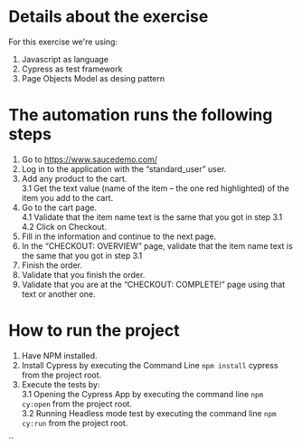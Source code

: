 # Details about the exercise
For this exercise we're using:
  1. Javascript as language
  2. Cypress as test framework
  2. Page Objects Model as desing pattern

# The automation runs the following steps

  1. Go to https://www.saucedemo.com/
  2. Log in to the application with the “standard_user” user.
  3. Add any product to the cart.  
  3.1 Get the text value (name of the item – the one red highlighted) of the item you add to the cart. 
  4. Go to the cart page.  
  4.1 Validate that the item name text is the same that you got in step 3.1  
  4.2 Click on Checkout.
  5. Fill in the information and continue to the next page.
  6. In the “CHECKOUT: OVERVIEW” page, validate that the item name text is the same that you got in step 3.1
  7. Finish the order.
  8. Validate that you finish the order.
  9. Validate that you are at the “CHECKOUT: COMPLETE!” page using that text or another one.

# How to run the project

  1. Have NPM installed.
  2. Install Cypress by executing the Command Line `npm install` cypress from the project root.
  3. Execute the tests by:  
    3.1 Opening the Cypress App by executing the command line `npm cy:open` from the project root.  
      3.2 Running Headless mode test by executing the command line `npm cy:run` from the project root.  
      
``